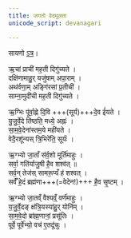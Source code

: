 ```yaml
---
title: जगतो वेदमूलता
unicode_script: devanagari

---
```

सायणो [ऽत्र](https://archive.org/stream/Anandashram_Samskrita_Granthavali_Anandashram_Sanskrit_Series/ASS_037_Taittiriya_Brahmanam_with_Sayanabhashya_Part_3_-_Narayanasastri_Godbole_1898#page/n281/mode/2up)।

ऋ॒चां प्राची॑ मह॒ती दिगु॑च्यते ।  
दक्षि॑णामाहु॒र् यजु॑षाम् अपा॒राम् ।  
अथ॑र्वणा॒म् अङ्गि॑रसां प्र॒तीची॑ ।  
साम्ना॒मुदी॑ची मह॒ती दिगु॑च्यते ।

ऋ॒ग्भिः पू॑र्वा॒ह्णे दि॒वि +++(सूर्य)+++दे॒व ई॑यते ।  
यु॒जु॒र्वे॒दे ति॑ष्ठति॒ मध्ये॒ अह्नः॑ ।  
सा॒म॒वे॒देना॑स्तम॒ये मही॑यते ।  
वेदै॒रशू॑न्यस् त्रि॒भिरे॑ति॒ सूर्यः॑ ।  

ऋ॒ग्भ्यो जा॒ताँ स॑र्व॒शो मूर्ति॑माहुः ।  
सर्वा॒ गति॑र्याजु॒षी है॒व शश्व॑त् ॥  
सर्व॒न् तेज॑स् सामरू॒प्यँ ह॑ शश्वत् ।  
सर्वँ॑ हे॒दं ब्रह्म॑णा+++(=वेदेन!)+++ है॒व सृ॒ष्टम् । 

ऋ॒ग्भ्यो जा॒तव्ँ वैश्यव्ँ॒ वर्ण॑माहुः ।  
य॒जु॒र्वे॒दङ् क्ष॑त्रि॒यस्या॑हु॒र् योनि॑म् ।  
सा॒म॒वे॒दो ब्रा॑ह्म॒णानां॒ प्रसू॑तिः ।  
पूर्वे॒ पूर्वे॑भ्यो॒ वच॑ ए॒तदू॑चुः । 